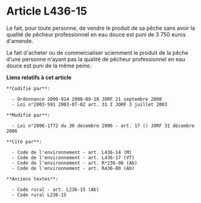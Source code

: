 # Article L436-15

Le fait, pour toute personne, de vendre le produit de sa pêche sans avoir la qualité de pêcheur professionnel en eau douce
est puni de 3 750 euros d'amende.

Le fait d'acheter ou de commercialiser sciemment le produit de la pêche d'une personne n'ayant pas la qualité de pêcheur
professionnel en eau douce est puni de la même peine.

**Liens relatifs à cet article**

	**Codifié par**:

	  - Ordonnance 2000-914 2000-09-18 JORF 21 septembre 2000
	  - Loi n°2003-591 2003-07-02 art. 31 I JORF 3 juillet 2003

	**Modifié par**:

	  - Loi n°2006-1772 du 30 décembre 2006 - art. 17 () JORF 31 décembre 2006

	**Cité par**:

	  - Code de l'environnement - art. L436-14 (M)
	  - Code de l'environnement - art. L436-17 (VT)
	  - Code de l'environnement - art. R*236-96 (Ab)
	  - Code de l'environnement - art. R436-80 (Ab)

	**Anciens textes**:

	  - Code rural - art. L236-15 (Ab)
	  - Code rural L236-15
